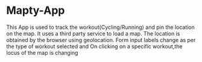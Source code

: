 # Mapty-App
 This App is used to track the workout(Cycling/Running) and pin the location on the map.
 It uses a third party service to load a map. 
 The location is obtained by the browser using geolocation.
 Form input labels change as per the type of workout selected and
 On clicking on a specific workout,the locus of the map is changing
